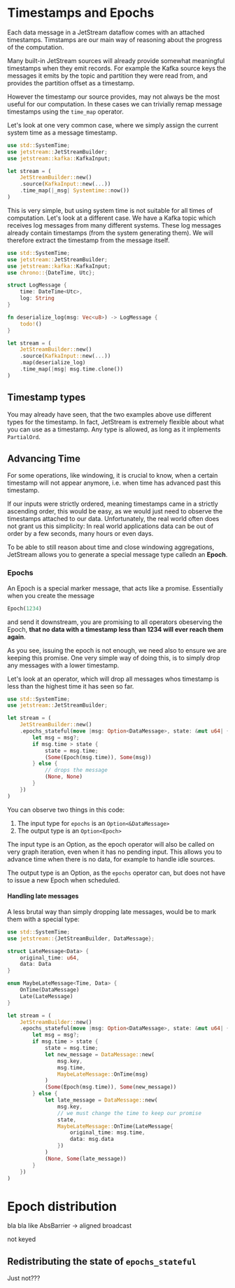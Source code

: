 # Timestamps and Epochs

Each data message in a JetStream dataflow comes with an attached timestamps.
Timstamps are our main way of reasoning about the progress of the computation.

Many built-in JetStream sources will already provide somewhat meaningful timestamps
when they emit records. For example the Kafka source keys the messages it emits by the
topic and partition they were read from, and provides the partition offset as a timestamp.

However the timestamp our source provides, may not always be the most useful for our computation.
In these cases we can trivially remap message timestamps using the `time_map` operator.

Let's look at one very common case, where we simply assign the current system time as a message
timestamp.

```rust
use std::SystemTime;
use jetstream::JetStreamBuilder;
use jetstream::kafka::KafkaInput;

let stream = (
    JetStreamBuilder::new()
    .source(KafkaInput::new(...))
    .time_map(|_msg| Systemtime::now())
)
```

This is very simple, but using system time is not suitable for all times of computation.
Let's look at a different case.
We have a Kafka topic which receives log messages from many different systems. These log messages
already contain timestamps (from the system generating them). We will therefore extract the timestamp
from the message itself.

```rust
use std::SystemTime;
use jetstream::JetStreamBuilder;
use jetstream::kafka::KafkaInput;
use chrono::{DateTime, Utc};

struct LogMessage {
    time: DateTime<Utc>,
    log: String
}

fn deserialize_log(msg: Vec<u8>) -> LogMessage {
    todo!()
}

let stream = (
    JetStreamBuilder::new()
    .source(KafkaInput::new(...))
    .map(deserialize_log)
    .time_map(|msg| msg.time.clone())
)
```

## Timestamp types

You may already have seen, that the two examples above use different types for the timestamp.
In fact, JetStream is extremely flexible about what you can use as a timestamp.
Any type is allowed, as long as it implements `PartialOrd`.

## Advancing Time

For some operations, like windowing, it is crucial to know, when a certain timestamp will not appear
anymore, i.e. when time has advanced past this timestamp.

If our inputs were strictly ordered, meaning timestamps came in a strictly ascending order,
this would be easy, as we would just need to observe the timestamps attached to our data.
Unfortunately, the real world often does not grant us this simplicity: In real world applications
data can be out of order by a few seconds, many hours or even days.

To be able to still reason about time and close windowing aggregations, JetStream allows you to
generate a special message type calledn an **Epoch**.

### Epochs

An Epoch is a special marker message, that acts like a promise. Essentially when you create the message

```rust
Epoch(1234)
```

and send it downstream, you are promising to all operators obeserving the Epoch, **that no data with a
timestamp less than 1234 will ever reach them again**.

As you see, issuing the epoch is not enough, we need also to ensure we are keeping this promise.
One very simple way of doing this, is to simply drop any messages with a lower timestamp.

Let's look at an operator, which will drop all messages whos timestamp is less than the highest
time it has seen so far.

```rust
use std::SystemTime;
use jetstream::JetStreamBuilder;

let stream = (
    JetStreamBuilder::new()
    .epochs_stateful(move |msg: Option<DataMessage>, state: &mut u64| {
        let msg = msg?;
        if msg.time > state {
            state = msg.time;
            (Some(Epoch(msg.time)), Some(msg))
        } else {
            // drops the message
            (None, None)
        }
    })
)
```

You can observe two things in this code:

1. The input type for `epochs` is an `Option<&DataMessage>`
2. The output type is an `Option<Epoch>`

The input type is an Option, as the epoch operator will also be called on very graph iteration, even when it
has no pending input. This allows you to advance time when there is no data, for example to handle idle sources.

The output type is an Option, as the `epochs` operator can, but does not have to issue a new Epoch when scheduled.

#### Handling late messages

A less brutal way than simply dropping late messages, would be to mark them with a special type:

```rust
use std::SystemTime;
use jetstream::{JetStreamBuilder, DataMessage};

struct LateMessage<Data> {
    original_time: u64,
    data: Data
}

enum MaybeLateMessage<Time, Data> {
    OnTime(DataMessage)
    Late(LateMessage)
}

let stream = (
    JetStreamBuilder::new()
    .epochs_stateful(move |msg: Option<DataMessage>, state: &mut u64| {
        let msg = msg?;
        if msg.time > state {
            state = msg.time;            
            let new_message = DataMessage::new(
                msg.key,
                msg.time,
                MaybeLateMessage::OnTime(msg)
            )
            (Some(Epoch(msg.time)), Some(new_message))
        } else {
            let late_message = DataMessage::new(
                msg.key,
                // we must change the time to keep our promise
                state,
                MaybeLateMessage::OnTime(LateMessage{
                    original_time: msg.time,
                    data: msg.data
                })
            )
            (None, Some(late_message))
        }
    })
)
```

# Epoch distribution

bla bla like AbsBarrier -> aligned broadcast

not keyed

## Redistributing the state of `epochs_stateful`

Just not???
